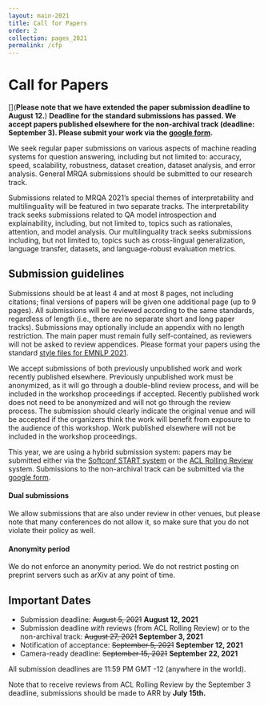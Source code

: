 ```yaml
---
layout: main-2021
title: Call for Papers
order: 2
collection: pages_2021
permalink: /cfp
---
```

# Call for Papers

[](**Please note that we have extended the paper submission deadline to August 12.**)
**Deadline for the standard submissions has passed. We accept papers published elsewhere for the non-archival track (deadline: September 3). Please submit your work via the [google form](https://docs.google.com/forms/d/e/1FAIpQLSfPOCOr_4UiTVII29dZAL1GXkTFFvueQJa9gLaVK5TKh5R02A/viewform?usp=sf_link).**

We seek regular paper submissions on various aspects of machine reading systems for question answering, including but not limited to: accuracy, speed, scalability, robustness, dataset creation, dataset analysis, and error analysis. General MRQA submissions should be submitted to our research track.

Submissions related to MRQA 2021’s special themes of interpretability and multilinguality will be featured in two separate tracks. The interpretability track seeks submissions related to QA model introspection and explainability, including, but not limited to, topics such as rationales, attention, and model analysis. Our multilinguality track seeks submissions including, but not limited to, topics such as cross-lingual generalization, language transfer, datasets, and language-robust evaluation metrics.

## Submission guidelines
Submissions should be at least 4 and at most 8 pages, not including citations; final versions of papers will be given one additional page (up to 9 pages).  All submissions will be reviewed according to the same standards, regardless of length (i.e., there are no separate short and long paper tracks). Submissions may optionally include an appendix with no length restriction. The main paper must remain fully self-contained, as reviewers will not be asked to review appendices.  Please format your papers using the standard [style files for EMNLP 2021](https://2021.emnlp.org/call-for-papers/style-and-formatting).

We accept submissions of both previously unpublished work and work recently published elsewhere. Previously unpublished work must be anonymized, as it will go through a double-blind review process, and will be included in the workshop proceedings if accepted. Recently published work does not need to be anonymized and will not go through the review process. The submission should clearly indicate the original venue and will be accepted if the organizers think the work will benefit from exposure to the audience of this workshop. Work published elsewhere will not be included in the workshop proceedings.

This year, we are using a hybrid submission system: papers may be submitted either via the [Softconf START system](https://www.softconf.com/emnlp2021/MRQA) or the [ACL Rolling Review](https://aclrollingreview.org/) system.
Submissions to the non-archival track can be submitted via the [google form](https://docs.google.com/forms/d/e/1FAIpQLSfPOCOr_4UiTVII29dZAL1GXkTFFvueQJa9gLaVK5TKh5R02A/viewform?usp=sf_link).

#### Dual submissions
We allow submissions that are also under review in other venues, but please note that many conferences do not allow it, so make sure that you do not violate their policy as well.

#### Anonymity period
We do not enforce an anonymity period. We do not restrict posting on preprint servers such as arXiv at any point of time.

## Important Dates
- Submission deadline: ~~August 5, 2021~~ **August 12, 2021**
- Submission deadline *with* reviews (from ACL Rolling Review) or to the non-archival track: ~~August 27, 2021~~ **September 3, 2021**
- Notification of acceptance: ~~September 5, 2021~~ **September 12, 2021**
- Camera-ready deadline: ~~September 15, 2021~~ **September 22, 2021**

All submission deadlines are 11:59 PM GMT -12 (anywhere in the world).

Note that to receive reviews from ACL Rolling Review by the September 3 deadline, submissions should be made to ARR by **July 15th.**
